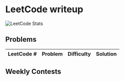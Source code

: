 # LeetCode writeup

![LeetCode Stats](https://leetcard.jacoblin.cool/Offliner?theme=light&ext=activity)

## Problems
|LeetCode #|Problem|Difficulty|Solution|
|-|-|-|-|

## Weekly Contests